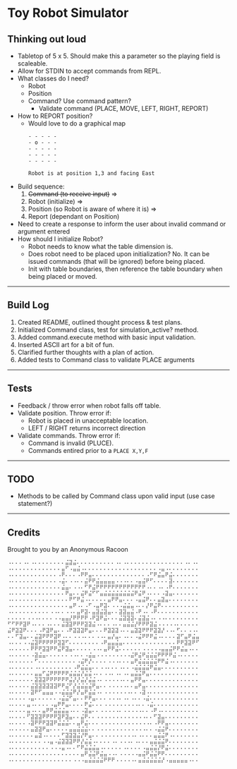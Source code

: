 # Toy Robot Simulator

## Thinking out loud
- Tabletop of 5 x 5. Should make this a parameter so the playing field is scaleable.
- Allow for STDIN to accept commands from REPL.
- What classes do I need?
    - Robot
    - Position
    - Command? Use command pattern?
        - Validate command (PLACE, MOVE, LEFT, RIGHT, REPORT)
- How to REPORT position?
    - Would love to do a graphical map
        ```
        - - - - -
        - o - - -
        - - - - -
        - - - - -
        - - - - -

        Robot is at position 1,3 and facing East
        ```
- Build sequence: 
    1. ~~Command (to receive input)~~ =>
    1. Robot (initialize) => 
    1. Position (so Robot is aware of where it is) => 
    1. Report (dependant on Position)
- Need to create a response to inform the user about invalid command or argument entered
- How should I initialize Robot?
    - Robot needs to know what the table dimension is.
    - Does robot need to be placed upon initialization? No. It can be issued commands (that will be ignored) before being placed.
    - Init with table boundaries, then reference the table boundary when being placed or moved.

---
## Build Log
1. Created README, outlined thought process & test plans.
1. Initialized Command class, test for simulation_active? method.
1. Added command.execute method with basic input validation.
1. Inserted ASCII art for a bit of fun.
1. Clarified further thoughts with a plan of action.
1. Added tests to Command class to validate PLACE arguments

---
## Tests
- Feedback / throw error when robot falls off table.
- Validate position. Throw error if:
    - Robot is placed in unacceptable location.
    - LEFT / RIGHT returns incorrect direction
- Validate commands.  Throw error if:
    - Command is invalid (PLUCE).
    - Commands entired prior to a `PLACE X,Y,F`

---

## TODO
- Methods to be called by Command class upon valid input (use case statement?)

---
## Credits

Brought to you by an Anonymous Racoon
```
⠠⠄⠄⠄⠠⠄⠠⠄⠄⠄⠄⠄⠄⠄⠄⣬⣽⣬⠄⠄⠄⠄⠄⠄⠄⠄⠄⠄⠠⠄⠠⠄⠄⠄⠄⠄⠄⠄⠄⠄⠄⠄⠄⠄⠄⠄⠠⠄⠠⠄
⠠⠄⠄⠄⠄⠄⠄⠄⠄⠄⠄⠄⠄⠄⣤⠋⠠⣤⣬⠠⠄⠄⠄⠄⠄⠄⠄⠄⠄⠄⠄⠄⠄⠄⠄⠄⠄⠄⠄⠠⣤⠠⠄⠄⠄⠄⠄⠄⠄⠄
⠠⠄⠄⠄⠄⠄⠄⠄⠄⠄⠄⠄⠄⠠⠟⠄⠄⠄⠠⠟⠟⣤⠄⠄⠄⠄⠄⠄⠄⠄⠄⠄⠄⠄⠄⠄⠠⠋⠟⣬⣤⠟⣬⠄⠄⠄⠄⠄⠄⠄
⠠⠄⠄⠄⠄⠄⠄⠄⠄⠄⠄⠄⠄⠠⣬⠄⠠⠠⠄⠄⣬⠟⠟⣬⣤⣤⣤⣤⠠⠠⠠⠄⠄⠠⣤⣬⠟⠋⠄⠄⠄⠄⣽⠄⠄⠄⠄⠄⠄⠄
⠠⠄⠄⠄⠄⠄⠄⠄⠄⠄⠄⠄⠄⠄⣬⣤⠄⠠⠠⠄⠋⠟⣬⠟⠟⠟⠟⠟⠟⠟⠟⠟⠟⠟⠟⠟⠠⠄⠄⠠⠄⠠⠟⠄⠄⠄⠄⠄⠄⠄
⠠⠄⠄⠄⠄⠄⠄⠄⠄⠄⠄⠄⠄⠄⠄⠟⣤⠄⠄⣬⠟⣬⠋⠋⣤⣬⣬⣬⣬⣬⣬⣬⣬⠟⣬⠟⠠⠄⠄⠄⠠⣽⣤⠄⠄⠄⠄⠄⠄⠄
⠠⠄⠄⠄⠄⠄⠄⠄⠄⠄⠄⠄⠄⠄⠄⠄⠟⠋⠟⣬⠠⠄⠄⠄⠄⠄⣤⠟⠟⣤⠄⠄⠄⠠⣤⣬⠟⠄⠄⣤⣽⣤⠄⠄⠄⠄⠄⠄⠄⠄
⠠⠄⠄⠄⠄⠄⠄⠄⠄⠄⠄⠄⠄⠄⠄⠄⣤⠟⠠⠄⠠⠋⠠⣤⠟⣽⠄⠠⠠⠠⣬⣬⣤⠠⠄⠄⡜⠟⣬⠟⠄⠄⠄⠄⠄⠄⠄⠄⠄⠄
⠠⠄⠄⠄⠄⠄⠄⠄⠄⠄⠄⠠⠠⠄⠄⠠⠠⠄⣤⠟⣽⠄⣤⣽⣬⣽⣤⠄⠄⣽⣽⣤⣬⠠⠟⠠⠄⠠⠟⠄⠄⠄⠄⠄⠄⠄⠄⠄⠄⠄
⠄⠄⠄⠄⠄⠠⠠⠠⠄⠄⠄⠄⠠⠠⣤⣤⡜⠟⠟⠟⠟⠠⠟⣽⠟⣬⠄⠄⠄⣬⣽⣽⣽⠄⣬⣽⣬⠠⠄⠠⠠⠄⠄⠄⠄⠄⠄⠄⠄⠄
⠋⠋⠟⠟⣽⠟⠠⠄⠄⠄⠠⠄⠄⠄⣬⣽⣽⠟⠟⠟⣽⣽⣬⠠⠄⠄⠄⠠⠄⠄⣤⣬⣬⡜⠟⠟⠟⣽⣬⠠⠠⠠⠠⠠⠄⠄⠄⠄⠄⠄
⣬⠟⣽⣽⠟⠄⠄⠄⠠⠟⣽⠟⣤⠄⠄⠠⠟⣽⣽⣽⠟⣤⠄⠄⠄⠟⣽⣽⣽⠠⠄⠄⣤⣽⣽⠟⠟⠟⣽⣽⡜⠠⠠⠄⠋⠄⠄⠠⠠⠄
⠄⠄⠋⣽⣤⠄⠄⣬⣽⠟⠟⠟⣽⠟⠠⠄⠄⠠⠠⠠⠄⠄⠄⠠⠠⠄⣤⡜⣤⠄⠠⠄⠄⠠⣬⠟⠟⠟⣬⠠⠄⠄⠄⠄⣽⠋⣤⠟⣬⣤
⠠⠄⠄⠄⠠⠠⣬⣽⠟⠟⠟⠟⠟⣽⣽⠋⠄⠄⠄⠄⠄⠄⠄⠄⠠⠟⣤⣤⣬⣤⠄⠄⠄⠄⠄⠄⠄⠄⠄⠄⠄⠄⠄⠄⠟⠟⣽⣽⠟⠋
⠠⠄⠄⠄⠄⠄⠟⠟⠟⣽⣽⠟⠟⣬⠟⣽⣤⠄⠄⠄⠄⠄⠠⠠⠄⣤⠟⠟⣬⠄⠄⠄⠄⠄⠄⠠⠠⠠⠠⠠⣤⣤⣬⠟⠟⣬⣤⠠⠄⠄
⠠⠄⠄⠄⠄⠄⠠⣽⣬⣤⠄⠄⠄⠄⠄⠄⠠⠠⠄⠄⠠⣬⣤⠠⠠⠠⠠⠠⠠⠠⠠⠠⣬⠟⣬⠟⣬⣬⣬⠟⠟⠟⠟⣬⠠⠄⠄⠄⠄⠄
⠠⠄⠄⠄⠄⠄⠄⠋⠄⠄⠄⠄⠄⠄⠄⠄⠄⠄⠠⣬⠟⡜⠄⠄⠄⠄⠠⠠⠠⠄⠄⠄⣤⠟⣬⣬⣬⣬⣬⠟⠟⣬⠠⠄⠄⠄⠄⠄⠄⠄
⠠⠄⠄⠄⠄⠄⠄⠠⠄⠄⠄⠄⠄⠄⠄⠄⠄⠠⠟⣬⣬⣤⠄⠄⠠⠠⠄⠄⠄⠠⠄⠄⠠⣬⣬⣬⣬⠟⣬⣤⠄⠄⠄⠄⠄⠄⠄⠄⠄⠄
⠠⠄⠄⠄⠄⠄⠄⣤⣤⠋⣬⠟⠟⠟⠟⠟⣬⣬⣬⡜⣬⣬⠠⠄⠄⠠⠠⠄⠠⠄⠠⠄⣤⣬⣬⠟⣤⠄⠄⠄⠄⠄⠄⠄⠄⠄⠄⠄⠄⠄
⠠⠄⠄⠄⠄⠄⠄⣽⣽⣽⠟⠟⠟⠟⠟⠟⣬⡜⡜⣬⡜⣬⣬⠠⠄⠠⠠⠠⠠⠠⠄⠄⣤⠟⠟⣤⠄⠄⠄⠄⠄⠄⠄⠄⠄⠄⠄⠄⠄⠄
⠠⠄⠄⠄⠄⠄⣬⣽⣽⣽⣽⣽⣽⠟⠟⣬⠋⡜⣬⣬⣬⣬⠟⣤⠄⠄⠠⠠⠠⠠⠠⠄⠄⣤⠟⣤⠄⠄⠄⠄⠄⠄⠄⠄⠄⠄⠄⠄⠄⠄
⠠⠄⠄⠄⠄⠄⣽⠟⠋⣤⣤⣤⠠⠠⣬⣬⣬⠟⡜⣤⠟⣬⣬⠠⠄⠠⠠⠠⠠⠠⠠⠠⠄⠄⠠⣽⠠⠄⠄⠄⠄⠄⠄⠄⠄⠄⠄⠄⠄⠄
⠠⠄⠄⠄⠄⠠⣤⠄⠄⠄⠄⠄⠄⠠⣬⣬⠋⣤⠄⠄⠟⠟⣤⠄⠄⠄⠠⠠⠠⠄⠠⠄⠠⠄⠄⠠⣬⠄⠄⠄⠄⠄⠄⠄⠄⠄⠄⠄⠄⠄
⠠⠄⠄⠄⠄⣤⠠⠄⠄⠄⠄⠠⣤⠟⠟⣤⠄⠄⠄⠄⠟⣬⠄⠄⠄⠠⠠⠠⠠⠠⠠⠠⠠⠠⠄⠄⠠⣬⠄⠄⠄⠄⠄⠄⠄⠄⠄⠄⠄⠄
⠠⠄⠄⠄⠄⣤⠠⠄⠄⣤⠟⠟⣬⣬⣬⣤⠠⠄⠄⠠⣽⣤⠄⠄⠠⠠⠠⠠⠠⠄⠠⠠⠠⠠⠠⠄⠄⠠⠟⠠⠄⠄⠄⠄⠄⠄⠄⠄⠄⠄
⠠⠄⠄⠄⠄⠋⣽⣽⣽⠟⠟⠟⠟⣽⠟⣽⣤⠄⠄⣬⠟⠄⠄⠠⠠⠠⠠⠠⠠⠠⠠⠠⠠⠠⠠⠠⠄⠄⠋⣽⣤⠄⠄⠄⠄⠄⠄⠄⠄⠄
⠠⠄⠄⠄⠄⠠⣽⠟⠟⠟⣽⣽⠟⣬⣬⣬⠄⠄⣤⠟⣬⠄⠄⠄⠠⠠⠠⠠⠠⠠⠠⠠⠠⠠⠠⠠⠠⠄⠠⠟⠟⣤⠄⠄⠄⠄⠄⠄⠄⠄
⠠⠄⠄⠄⠄⠄⣤⣽⣽⠟⣤⠄⠄⠄⠄⠄⣤⣤⣬⣬⣬⠄⠄⠠⠠⠠⠠⠠⠠⠠⠠⠠⠠⠠⠠⠠⠄⠄⠠⣬⣬⠟⠄⠄⠄⠄⠄⠄⠄⠄
⠠⠄⠄⠄⠄⠄⠄⣤⣽⠠⠄⠄⠄⠄⠋⣽⣽⣽⣬⡜⠟⣤⠄⠄⠠⠠⠠⠠⠠⠠⠠⠠⠠⠄⠠⠄⠄⠄⣤⣬⣬⠟⠠⠄⠄⠄⠄⠄⠄⠄
⠠⠄⠄⠄⠄⠄⠄⠄⠄⠠⠠⣤⠠⣬⣽⣽⣽⠟⠟⡜⣬⣬⠠⠄⠄⠄⠄⠠⠄⠠⠠⠠⠄⠠⠄⠄⠄⣤⣬⣬⣬⠟⠄⠄⠄⠄⠄⠄⠄⠄
⠠⠄⠄⠄⠄⠄⠄⠄⠄⠄⠄⠠⠠⠠⣤⠠⠄⠄⠋⠟⣬⣬⣬⣤⠠⠄⠄⠄⠄⠄⠠⠄⠄⠄⠄⠠⣤⣬⣬⡜⠟⣬⠄⠄⠄⠄⠄⠄⠄⠄
⠠⠄⠄⠄⠄⠄⠄⠄⠄⠄⠄⠄⠄⠄⠄⠄⠄⠄⠄⣤⠟⣬⣬⠟⣬⣤⠠⠠⠄⠠⠠⠠⠠⠠⣤⣬⠟⣬⣬⠟⠟⠄⠄⠄⠄⠄⠄⠄⠄⠄
⠠⠄⠄⠄⠄⠄⠄⠄⠄⠄⠄⠄⠄⠄⠄⠄⠄⠠⠠⠠⣤⣬⣬⣬⣬⠟⠟⠟⠠⠠⠠⠠⠠⠄⣤⣬⣬⣬⣬⣬⡜⠠⣤⣤⣤⣤⣤⠠⠄⠄
```
